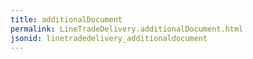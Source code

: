 ```yaml
---
title: additionalDocument
permalink: LineTradeDelivery.additionalDocument.html
jsonid: linetradedelivery_additionaldocument
---
```

